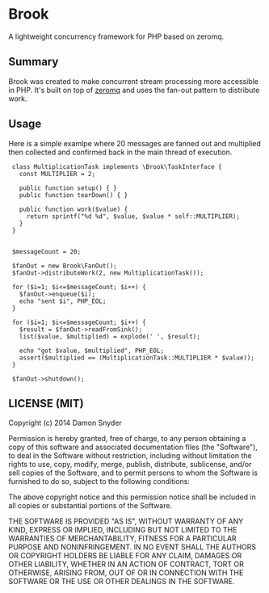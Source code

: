 # Brook

A lightweight concurrency framework for PHP based on zeromq.

## Summary

Brook was created to make concurrent stream processing more accessible in PHP. It's built on top of
[zeromq](http://zeromq.org/) and uses the fan-out pattern to distribute work.


## Usage

Here is a simple examlpe where 20 messages are fanned out and multiplied then collected and confirmed back
in the main thread of execution.

     class MultiplicationTask implements \Brook\TaskInterface {
       const MULTIPLIER = 2;

       public function setup() { }
       public function tearDown() { }

       public function work($value) {
         return sprintf("%d %d", $value, $value * self::MULTIPLIER);
       }
     }


     $messageCount = 20;

     $fanOut = new Brook\FanOut();
     $fanOut->distributeWork(2, new MultiplicationTask());

     for ($i=1; $i<=$messageCount; $i++) {
       $fanOut->enqueue($i);
       echo "sent $i", PHP_EOL;
     }

     for ($i=1; $i<=$messageCount; $i++) {
       $result = $fanOut->readFromSink();
       list($value, $multiplied) = explode(' ', $result);

       echo "got $value, $multiplied", PHP_EOL;
       assert($multiplied == (MultiplicationTask::MULTIPLIER * $value));
     }

     $fanOut->shutdown();


## LICENSE (MIT)

Copyright (c) 2014 Damon Snyder

Permission is hereby granted, free of charge, to any person obtaining a copy
of this software and associated documentation files (the "Software"), to deal
in the Software without restriction, including without limitation the rights
to use, copy, modify, merge, publish, distribute, sublicense, and/or sell
copies of the Software, and to permit persons to whom the Software is
furnished to do so, subject to the following conditions:

The above copyright notice and this permission notice shall be included in
all copies or substantial portions of the Software.

THE SOFTWARE IS PROVIDED "AS IS", WITHOUT WARRANTY OF ANY KIND, EXPRESS OR
IMPLIED, INCLUDING BUT NOT LIMITED TO THE WARRANTIES OF MERCHANTABILITY,
FITNESS FOR A PARTICULAR PURPOSE AND NONINFRINGEMENT. IN NO EVENT SHALL THE
AUTHORS OR COPYRIGHT HOLDERS BE LIABLE FOR ANY CLAIM, DAMAGES OR OTHER
LIABILITY, WHETHER IN AN ACTION OF CONTRACT, TORT OR OTHERWISE, ARISING FROM,
OUT OF OR IN CONNECTION WITH THE SOFTWARE OR THE USE OR OTHER DEALINGS IN
THE SOFTWARE.
